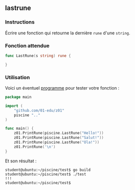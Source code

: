 ## lastrune

### Instructions

Écrire une fonction qui retourne la dernière `rune` d'une `string`.

### Fonction attendue

```go
func LastRune(s string) rune {

}
```

### Utilisation

Voici un éventuel [programme](TODO-LINK) pour tester votre fonction :

```go
package main

import (
	"github.com/01-edu/z01"
	piscine ".."
)

func main() {
	z01.PrintRune(piscine.LastRune("Hello!"))
	z01.PrintRune(piscine.LastRune("Salut!"))
	z01.PrintRune(piscine.LastRune("Ola!"))
	z01.PrintRune('\n')
}
```

Et son résultat :

```console
student@ubuntu:~/piscine/test$ go build
student@ubuntu:~/piscine/test$ ./test
!!!
student@ubuntu:~/piscine/test$
```
